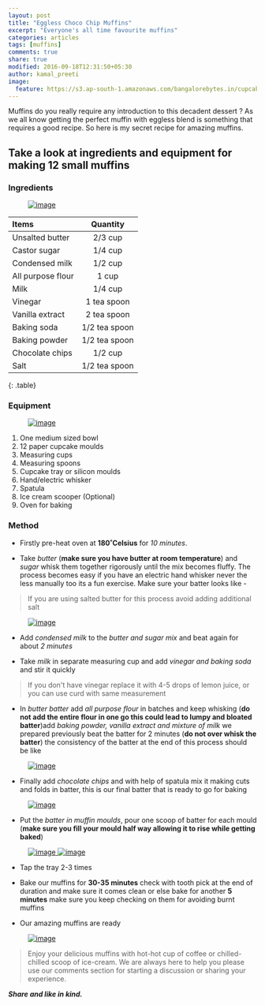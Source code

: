 ```yaml
---
layout: post
title: "Eggless Choco Chip Muffins"
excerpt: "Everyone's all time favourite muffins"
categories: articles
tags: [muffins]
comments: true
share: true
modified: 2016-09-18T12:31:50+05:30
author: kamal_preeti
image:
  feature: https://s3.ap-south-1.amazonaws.com/bangalorebytes.in/cupcakerecipe/header.jpg
---
```


Muffins do you really require any introduction to this decadent dessert ? As we all know getting the perfect muffin with eggless blend is something that requires a good recipe. So here is my secret recipe for amazing muffins.

## Take a look at ingredients and equipment for making 12 small muffins

### Ingredients

<figure>
	<a href="https://s3.ap-south-1.amazonaws.com/bangalorebytes.in/cupcakerecipe/1_ingredients.jpg"><img src="https://s3.ap-south-1.amazonaws.com/bangalorebytes.in/cupcakerecipe/1_ingredients.jpg" alt="image"></a>
</figure>

| Items | Quantity |
|:--------|:-------:|
|Unsalted butter | 2/3 cup|
|Castor sugar | 1/4 cup|
|Condensed milk | 1/2 cup|
|All purpose flour | 1 cup|
|Milk | 1/4 cup|
|Vinegar | 1 tea spoon|
|Vanilla extract | 2 tea spoon|
|Baking soda | 1/2 tea spoon|
|Baking powder | 1/2 tea spoon|
|Chocolate chips | 1/2 cup|
|Salt| 1/2 tea spoon|
{: .table}

### Equipment

<figure>
	<a href="https://s3.ap-south-1.amazonaws.com/bangalorebytes.in/cupcakerecipe/2_equipment.jpg"><img src="https://s3.ap-south-1.amazonaws.com/bangalorebytes.in/cupcakerecipe/2_equipment.jpg" alt="image"></a>
</figure>

1. One medium sized bowl
2. 12 paper cupcake  moulds
3. Measuring cups
4. Measuring spoons
5. Cupcake tray or silicon moulds
6. Hand/electric whisker
7. Spatula
8. Ice cream scooper (Optional)
9. Oven for baking

### Method
* Firstly pre-heat oven at **180˚Celsius** for _10 minutes_.

* Take _butter_ (**make sure you have butter at room temperature**) and _sugar_ whisk them together rigorously until the mix becomes fluffy. The process becomes easy if you have an electric hand whisker never the less manually too its a fun exercise. Make sure your batter looks like - 

> If you are using salted butter for this process avoid adding additional salt


<figure>
	<a href="https://s3.ap-south-1.amazonaws.com/bangalorebytes.in/cupcakerecipe/3_butternsugar.jpg"><img src="https://s3.ap-south-1.amazonaws.com/bangalorebytes.in/cupcakerecipe/3_butternsugar.jpg" alt="image"></a>
</figure>

* Add _condensed milk_ to the _butter and sugar mix_ and beat again for about _2 minutes_

* Take _milk_ in separate measuring cup and add _vinegar and baking soda_ and stir it quickly

> If you don't have vinegar replace it with 4-5 drops of lemon juice, or you can use curd with same measurement

* In _butter batter_ add _all purpose flour_ in batches and keep whisking (**do not add the entire flour in one go this could lead to lumpy and bloated batter**)add _baking powder, vanilla extract and mixture of milk_ we prepared previously beat the batter for 2 minutes (**do not over whisk the batter**) the consistency of the batter at the end of this process should be like

<figure>
	<a href="https://s3.ap-south-1.amazonaws.com/bangalorebytes.in/cupcakerecipe/4_flournmilk.jpg"><img src="https://s3.ap-south-1.amazonaws.com/bangalorebytes.in/cupcakerecipe/4_flournmilk.jpg" alt="image"></a>
</figure>

* Finally add _chocolate chips_ and with help of spatula mix it making cuts and folds in batter, this is our final batter that is ready to go for baking

<figure>
	<a href="https://s3.ap-south-1.amazonaws.com/bangalorebytes.in/cupcakerecipe/5_finalmix.jpg"><img src="https://s3.ap-south-1.amazonaws.com/bangalorebytes.in/cupcakerecipe/5_finalmix.jpg" alt="image"></a>
</figure>

* Put the _batter in muffin moulds_, pour one scoop of batter for each mould (**make sure you fill your mould half way allowing it to rise while getting baked**)

<figure>
	<a href="https://s3.ap-south-1.amazonaws.com/bangalorebytes.in/cupcakerecipe/7_pourmix.jpg">
		<img src="https://s3.ap-south-1.amazonaws.com/bangalorebytes.in/cupcakerecipe/7_pourmix.jpg" alt="image">
	</a>
	<a href="https://s3.ap-south-1.amazonaws.com/bangalorebytes.in/cupcakerecipe/8_filledmix.jpg">
	<img src="https://s3.ap-south-1.amazonaws.com/bangalorebytes.in/cupcakerecipe/8_filledmix.jpg" alt="image">
	</a>
</figure>

* Tap the tray 2-3 times

* Bake our muffins for **30-35 minutes** check with tooth pick at the end of duration and make sure it comes clean or else bake for another **5 minutes** make sure you keep checking on them for avoiding burnt muffins

* Our amazing muffins are ready 

<figure>
	<a href="https://s3.ap-south-1.amazonaws.com/bangalorebytes.in/cupcakerecipe/9_bakedproduct.jpg">
		<img src="https://s3.ap-south-1.amazonaws.com/bangalorebytes.in/cupcakerecipe/9_bakedproduct.jpg" alt="image">
	</a>
</figure>


> Enjoy your delicious muffins with hot-hot cup of coffee or chilled-chilled scoop of ice-cream. 
We are always here to help you please use our comments section for starting a discussion or sharing your experience.

_**Share and like in kind.**_